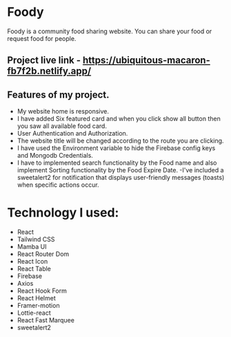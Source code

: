 # Foody 
 Foody is a community food sharing website. You can share your food or request food for people.
## Project live link - https://ubiquitous-macaron-fb7f2b.netlify.app/
 ## Features of my project.

- My website home is responsive. 
- I have added Six featured card  and when you click show all button then you saw all available food card.
- User Authentication and Authorization.
- The website title will be changed according to the route
you are clicking.
- I have used the Environment variable to hide the Firebase config keys and Mongodb
Credentials.
- I have to implemented search functionality by the Food name and also implement Sorting functionality by the Food Expire Date.
-I've included a sweetalert2 for notification that displays user-friendly messages (toasts) when specific actions occur.

# Technology I used:
- React 
- Tailwind CSS
- Mamba UI 
- React Router Dom
- React Icon
- React Table
- Firebase 
- Axios
- React Hook Form
- React Helmet
- Framer-motion 
- Lottie-react
- React Fast Marquee
- sweetalert2

